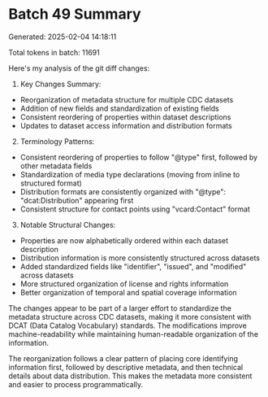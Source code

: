 # Batch 49 Summary

Generated: 2025-02-04 14:18:11

Total tokens in batch: 11691

Here's my analysis of the git diff changes:

1. Key Changes Summary:
- Reorganization of metadata structure for multiple CDC datasets
- Addition of new fields and standardization of existing fields
- Consistent reordering of properties within dataset descriptions
- Updates to dataset access information and distribution formats

2. Terminology Patterns:
- Consistent reordering of properties to follow "@type" first, followed by other metadata fields
- Standardization of media type declarations (moving from inline to structured format)
- Distribution formats are consistently organized with "@type": "dcat:Distribution" appearing first
- Consistent structure for contact points using "vcard:Contact" format

3. Notable Structural Changes:
- Properties are now alphabetically ordered within each dataset description
- Distribution information is more consistently structured across datasets
- Added standardized fields like "identifier", "issued", and "modified" across datasets
- More structured organization of license and rights information
- Better organization of temporal and spatial coverage information

The changes appear to be part of a larger effort to standardize the metadata structure across CDC datasets, making it more consistent with DCAT (Data Catalog Vocabulary) standards. The modifications improve machine-readability while maintaining human-readable organization of the information.

The reorganization follows a clear pattern of placing core identifying information first, followed by descriptive metadata, and then technical details about data distribution. This makes the metadata more consistent and easier to process programmatically.